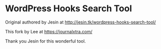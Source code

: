 WordPress Hooks Search Tool
===========================

Original authored by Jesin at <http://jesin.tk/wordpress-hooks-search-tool/>

This fork by Lee at <https://journalxtra.com/>

Thank you Jesin for this wonderful tool.
